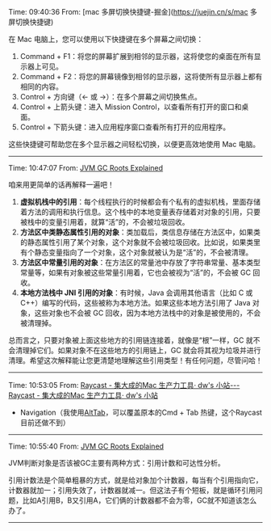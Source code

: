 Time: 09:40:36
From: [mac 多屏切换快捷键-掘金](https://juejin.cn/s/mac 多屏切换快捷键)

在 Mac 电脑上，您可以使用以下快捷键在多个屏幕之间切换：

1.  Command + F1：将您的屏幕扩展到相邻的显示器，这将使您的桌面在所有显示器上可见。
2.  Command + F2：将您的屏幕镜像到相邻的显示器，这将使所有显示器上都有相同的内容。
3.  Control + 方向键（← 或 →）：在多个屏幕之间切换焦点。
4.  Control + 上箭头键：进入 Mission Control，以查看所有打开的窗口和桌面。
5.  Control + 下箭头键：进入应用程序窗口查看所有打开的应用程序。

这些快捷键可帮助您在多个显示器之间轻松切换，以便更高效地使用 Mac 电脑。

---

Time: 10:47:07
From: [JVM GC Roots Explained](https://chat.openai.com/c/c3f6e7b9-2b4f-4ab2-8af4-048a6357b9c8)

咱来用更简单的话再解释一遍吧！

1.  **虚拟机栈中的引用**：每个线程执行的时候都会有个私有的虚拟机栈，里面存储着方法的调用和执行信息。这个栈中的本地变量表存储着对对象的引用，只要被栈中的变量引用着，就算“活”的，不会被垃圾回收。
2.  **方法区中类静态属性引用的对象**：类加载后，类信息存储在方法区中，如果类的静态属性引用了某个对象，这个对象就不会被垃圾回收。比如说，如果类里有个静态变量指向了一个对象，这个对象就被认为是“活”的，不会被清理。
3.  **方法区中常量引用的对象**：在方法区的常量池中存放了字符串常量、基本类型常量等，如果有对象被这些常量引用着，它也会被视为“活”的，不会被 GC 回收。
4.  **本地方法栈中 JNI 引用的对象**：有时候，Java 会调用其他语言（比如 C 或 C++）编写的代码，这些被称为本地方法。如果这些本地方法引用了 Java 对象，这些对象也不会被 GC 回收，因为本地方法栈中的对象是被使用的，不会被清理掉。

总而言之，只要对象被上面这些地方的引用链连接着，就像是“根”一样，GC 就不会清理掉它们。如果对象不在这些地方的引用链上，GC 就会将其视为垃圾并进行清理。希望这次解释能让您更清楚地理解这些引用类型！有任何问题，尽管问哈！

---


Time: 10:53:05 
From: [Raycast - 集大成的Mac 生产力工具· dw's 小站--- Raycast - 集大成的Mac 生产力工具· dw's 小站](https://dwye.dev/post/raycast-mac-productivity/)

*   Navigation（我使用[AltTab](https://github.com/lwouis/alt-tab-macos)，可以覆盖原本的Cmd + Tab 热键，这个Raycast 目前还做不到）

---

Time: 10:55:40 
From: [JVM GC Roots Explained](https://chat.openai.com/c/c3f6e7b9-2b4f-4ab2-8af4-048a6357b9c8)

JVM判断对象是否该被GC主要有两种方式：引用计数和可达性分析。

引用计数法是个简单粗暴的方式，就是给对象加个计数器，每当有个引用指向它，计数器就加一；引用失效了，计数器就减一。但这法子有个短板，就是循环引用问题，比如A引用B，B又引用A，它们俩的计数器都不会为零，GC就不知道该怎么办了。

---